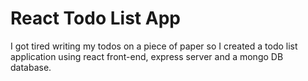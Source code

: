 # React Todo List App

I got tired writing my todos on a piece of paper so I created a todo list application using react front-end, express server and a mongo DB database. 

